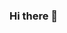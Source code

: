 ### Hi there 👋

<!--
**chc273/chc273** is a ✨ _special_ ✨ repository because its `README.md` (this file) appears on your GitHub profile.

Here are some ideas to get you started:

- 🔭 I’m currently working on machine learning applied to materials science
- 🌱 I’m currently learning generative modeling, group theory, high performance computing
- 👯 I’m looking to collaborate on machine learning, materials informatics and graph models applied to molecular science
- 💬 Ask me about anything
- 📫 How to reach me: chc273(at)eng.ucsd.edu
-->

